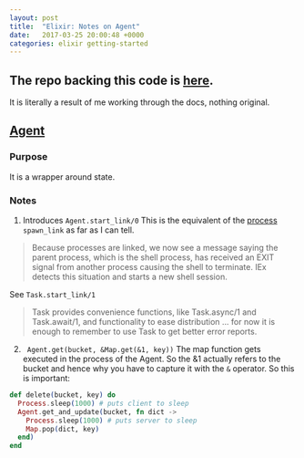 ```yaml
---
layout: post
title:  "Elixir: Notes on Agent"
date:   2017-03-25 20:00:48 +0000
categories: elixir getting-started
---
```

## The repo backing this code is [here](https://github.com/MrTortoise/elixir-app-minimal).
It is literally a result of me working through the docs, nothing original.

## [Agent](http://elixir-lang.org/getting-started/mix-otp/agent.html)

### Purpose
It is a wrapper around state.

### Notes

1. Introduces `Agent.start_link/0` This is the equivalent of the [process](http://elixir-lang.org/getting-started/processes.html) `spawn_link` as far as I can tell.
  > Because processes are linked, we now see a message saying the parent
  > process, which is the shell process, has received an EXIT signal from
  > another process causing the shell to terminate. IEx detects this
  > situation and starts a new shell session.

 See `Task.start_link/1`
 > Task provides convenience functions, like Task.async/1 and Task.await/1, and functionality to ease distribution ... for now it is enough to remember to use Task to get better error reports.

2. ` Agent.get(bucket, &Map.get(&1, key))` The map function gets executed in the process of the Agent. So the &1 actually refers to the bucket and hence why you have to capture it with the `&` operator. So this is important:

 ```elixir
 def delete(bucket, key) do
   Process.sleep(1000) # puts client to sleep
   Agent.get_and_update(bucket, fn dict ->
     Process.sleep(1000) # puts server to sleep
     Map.pop(dict, key)
   end)
 end
 ```
